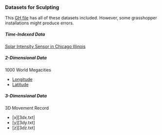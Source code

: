 ### Datasets for Sculpting

This [GH file](data_examples.gh) has all of these datasets included. However, some grasshopper installations might produce errors.

##### Time-Indexed Data
[Solar Intensity Sensor in Chicago Illinois](sensor.txt)

##### 2-Dimensional Data
1000 World Megacities
- [Longitude](longitude.txt)
- [Latitude](latitude.txt)

##### 3-Dimensional Data
3D Movement Record
- [x][3dx.txt]
- [y][3dy.txt]
- [z][3dz.txt]
